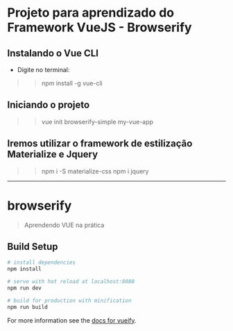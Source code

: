# Projeto para aprendizado do Framework VueJS - Browserify

## Instalando o Vue CLI
- Digite no terminal:
>> npm install -g vue-cli

## Iniciando o projeto
>> vue init browserify-simple my-vue-app

## Iremos utilizar o framework de estilização Materialize e Jquery
>> npm i -S materialize-css
>> npm i jquery

-------------------------------------------------------------------------------------------------------------------------------------------------------


# browserify

> Aprendendo VUE na prática

## Build Setup

``` bash
# install dependencies
npm install

# serve with hot reload at localhost:8080
npm run dev

# build for production with minification
npm run build
```

For more information see the [docs for vueify](https://github.com/vuejs/vueify).
